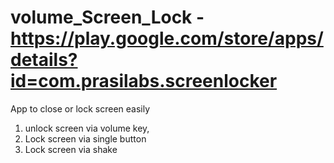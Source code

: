 # volume_Screen_Lock - https://play.google.com/store/apps/details?id=com.prasilabs.screenlocker
App to close or lock screen easily
1. unlock screen via volume key,
2. Lock screen via single button
3. Lock screen via shake
